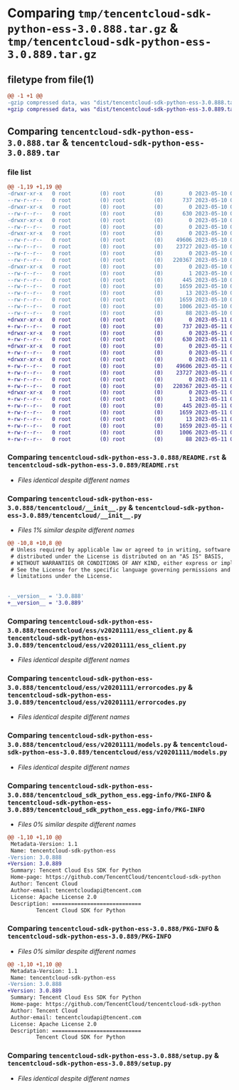 # Comparing `tmp/tencentcloud-sdk-python-ess-3.0.888.tar.gz` & `tmp/tencentcloud-sdk-python-ess-3.0.889.tar.gz`

## filetype from file(1)

```diff
@@ -1 +1 @@
-gzip compressed data, was "dist/tencentcloud-sdk-python-ess-3.0.888.tar", last modified: Wed May 10 02:13:25 2023, max compression
+gzip compressed data, was "dist/tencentcloud-sdk-python-ess-3.0.889.tar", last modified: Thu May 11 02:49:47 2023, max compression
```

## Comparing `tencentcloud-sdk-python-ess-3.0.888.tar` & `tencentcloud-sdk-python-ess-3.0.889.tar`

### file list

```diff
@@ -1,19 +1,19 @@
-drwxr-xr-x   0 root         (0) root         (0)        0 2023-05-10 02:13:25.000000 tencentcloud-sdk-python-ess-3.0.888/
--rw-r--r--   0 root         (0) root         (0)      737 2023-05-10 02:13:24.000000 tencentcloud-sdk-python-ess-3.0.888/README.rst
-drwxr-xr-x   0 root         (0) root         (0)        0 2023-05-10 02:13:25.000000 tencentcloud-sdk-python-ess-3.0.888/tencentcloud/
--rw-r--r--   0 root         (0) root         (0)      630 2023-05-10 02:13:24.000000 tencentcloud-sdk-python-ess-3.0.888/tencentcloud/__init__.py
-drwxr-xr-x   0 root         (0) root         (0)        0 2023-05-10 02:13:25.000000 tencentcloud-sdk-python-ess-3.0.888/tencentcloud/ess/
--rw-r--r--   0 root         (0) root         (0)        0 2023-05-10 02:13:24.000000 tencentcloud-sdk-python-ess-3.0.888/tencentcloud/ess/__init__.py
-drwxr-xr-x   0 root         (0) root         (0)        0 2023-05-10 02:13:25.000000 tencentcloud-sdk-python-ess-3.0.888/tencentcloud/ess/v20201111/
--rw-r--r--   0 root         (0) root         (0)    49606 2023-05-10 02:13:24.000000 tencentcloud-sdk-python-ess-3.0.888/tencentcloud/ess/v20201111/ess_client.py
--rw-r--r--   0 root         (0) root         (0)    23727 2023-05-10 02:13:24.000000 tencentcloud-sdk-python-ess-3.0.888/tencentcloud/ess/v20201111/errorcodes.py
--rw-r--r--   0 root         (0) root         (0)        0 2023-05-10 02:13:24.000000 tencentcloud-sdk-python-ess-3.0.888/tencentcloud/ess/v20201111/__init__.py
--rw-r--r--   0 root         (0) root         (0)   220367 2023-05-10 02:13:24.000000 tencentcloud-sdk-python-ess-3.0.888/tencentcloud/ess/v20201111/models.py
-drwxr-xr-x   0 root         (0) root         (0)        0 2023-05-10 02:13:25.000000 tencentcloud-sdk-python-ess-3.0.888/tencentcloud_sdk_python_ess.egg-info/
--rw-r--r--   0 root         (0) root         (0)        1 2023-05-10 02:13:25.000000 tencentcloud-sdk-python-ess-3.0.888/tencentcloud_sdk_python_ess.egg-info/dependency_links.txt
--rw-r--r--   0 root         (0) root         (0)      445 2023-05-10 02:13:25.000000 tencentcloud-sdk-python-ess-3.0.888/tencentcloud_sdk_python_ess.egg-info/SOURCES.txt
--rw-r--r--   0 root         (0) root         (0)     1659 2023-05-10 02:13:25.000000 tencentcloud-sdk-python-ess-3.0.888/tencentcloud_sdk_python_ess.egg-info/PKG-INFO
--rw-r--r--   0 root         (0) root         (0)       13 2023-05-10 02:13:25.000000 tencentcloud-sdk-python-ess-3.0.888/tencentcloud_sdk_python_ess.egg-info/top_level.txt
--rw-r--r--   0 root         (0) root         (0)     1659 2023-05-10 02:13:25.000000 tencentcloud-sdk-python-ess-3.0.888/PKG-INFO
--rw-r--r--   0 root         (0) root         (0)     1006 2023-05-10 02:13:24.000000 tencentcloud-sdk-python-ess-3.0.888/setup.py
--rw-r--r--   0 root         (0) root         (0)       88 2023-05-10 02:13:25.000000 tencentcloud-sdk-python-ess-3.0.888/setup.cfg
+drwxr-xr-x   0 root         (0) root         (0)        0 2023-05-11 02:49:47.000000 tencentcloud-sdk-python-ess-3.0.889/
+-rw-r--r--   0 root         (0) root         (0)      737 2023-05-11 02:49:47.000000 tencentcloud-sdk-python-ess-3.0.889/README.rst
+drwxr-xr-x   0 root         (0) root         (0)        0 2023-05-11 02:49:47.000000 tencentcloud-sdk-python-ess-3.0.889/tencentcloud/
+-rw-r--r--   0 root         (0) root         (0)      630 2023-05-11 02:49:47.000000 tencentcloud-sdk-python-ess-3.0.889/tencentcloud/__init__.py
+drwxr-xr-x   0 root         (0) root         (0)        0 2023-05-11 02:49:47.000000 tencentcloud-sdk-python-ess-3.0.889/tencentcloud/ess/
+-rw-r--r--   0 root         (0) root         (0)        0 2023-05-11 02:49:47.000000 tencentcloud-sdk-python-ess-3.0.889/tencentcloud/ess/__init__.py
+drwxr-xr-x   0 root         (0) root         (0)        0 2023-05-11 02:49:47.000000 tencentcloud-sdk-python-ess-3.0.889/tencentcloud/ess/v20201111/
+-rw-r--r--   0 root         (0) root         (0)    49606 2023-05-11 02:49:47.000000 tencentcloud-sdk-python-ess-3.0.889/tencentcloud/ess/v20201111/ess_client.py
+-rw-r--r--   0 root         (0) root         (0)    23727 2023-05-11 02:49:47.000000 tencentcloud-sdk-python-ess-3.0.889/tencentcloud/ess/v20201111/errorcodes.py
+-rw-r--r--   0 root         (0) root         (0)        0 2023-05-11 02:49:47.000000 tencentcloud-sdk-python-ess-3.0.889/tencentcloud/ess/v20201111/__init__.py
+-rw-r--r--   0 root         (0) root         (0)   220367 2023-05-11 02:49:47.000000 tencentcloud-sdk-python-ess-3.0.889/tencentcloud/ess/v20201111/models.py
+drwxr-xr-x   0 root         (0) root         (0)        0 2023-05-11 02:49:47.000000 tencentcloud-sdk-python-ess-3.0.889/tencentcloud_sdk_python_ess.egg-info/
+-rw-r--r--   0 root         (0) root         (0)        1 2023-05-11 02:49:47.000000 tencentcloud-sdk-python-ess-3.0.889/tencentcloud_sdk_python_ess.egg-info/dependency_links.txt
+-rw-r--r--   0 root         (0) root         (0)      445 2023-05-11 02:49:47.000000 tencentcloud-sdk-python-ess-3.0.889/tencentcloud_sdk_python_ess.egg-info/SOURCES.txt
+-rw-r--r--   0 root         (0) root         (0)     1659 2023-05-11 02:49:47.000000 tencentcloud-sdk-python-ess-3.0.889/tencentcloud_sdk_python_ess.egg-info/PKG-INFO
+-rw-r--r--   0 root         (0) root         (0)       13 2023-05-11 02:49:47.000000 tencentcloud-sdk-python-ess-3.0.889/tencentcloud_sdk_python_ess.egg-info/top_level.txt
+-rw-r--r--   0 root         (0) root         (0)     1659 2023-05-11 02:49:47.000000 tencentcloud-sdk-python-ess-3.0.889/PKG-INFO
+-rw-r--r--   0 root         (0) root         (0)     1006 2023-05-11 02:49:47.000000 tencentcloud-sdk-python-ess-3.0.889/setup.py
+-rw-r--r--   0 root         (0) root         (0)       88 2023-05-11 02:49:47.000000 tencentcloud-sdk-python-ess-3.0.889/setup.cfg
```

### Comparing `tencentcloud-sdk-python-ess-3.0.888/README.rst` & `tencentcloud-sdk-python-ess-3.0.889/README.rst`

 * *Files identical despite different names*

### Comparing `tencentcloud-sdk-python-ess-3.0.888/tencentcloud/__init__.py` & `tencentcloud-sdk-python-ess-3.0.889/tencentcloud/__init__.py`

 * *Files 1% similar despite different names*

```diff
@@ -10,8 +10,8 @@
 # Unless required by applicable law or agreed to in writing, software
 # distributed under the License is distributed on an "AS IS" BASIS,
 # WITHOUT WARRANTIES OR CONDITIONS OF ANY KIND, either express or implied.
 # See the License for the specific language governing permissions and
 # limitations under the License.
 
 
-__version__ = '3.0.888'
+__version__ = '3.0.889'
```

### Comparing `tencentcloud-sdk-python-ess-3.0.888/tencentcloud/ess/v20201111/ess_client.py` & `tencentcloud-sdk-python-ess-3.0.889/tencentcloud/ess/v20201111/ess_client.py`

 * *Files identical despite different names*

### Comparing `tencentcloud-sdk-python-ess-3.0.888/tencentcloud/ess/v20201111/errorcodes.py` & `tencentcloud-sdk-python-ess-3.0.889/tencentcloud/ess/v20201111/errorcodes.py`

 * *Files identical despite different names*

### Comparing `tencentcloud-sdk-python-ess-3.0.888/tencentcloud/ess/v20201111/models.py` & `tencentcloud-sdk-python-ess-3.0.889/tencentcloud/ess/v20201111/models.py`

 * *Files identical despite different names*

### Comparing `tencentcloud-sdk-python-ess-3.0.888/tencentcloud_sdk_python_ess.egg-info/PKG-INFO` & `tencentcloud-sdk-python-ess-3.0.889/tencentcloud_sdk_python_ess.egg-info/PKG-INFO`

 * *Files 0% similar despite different names*

```diff
@@ -1,10 +1,10 @@
 Metadata-Version: 1.1
 Name: tencentcloud-sdk-python-ess
-Version: 3.0.888
+Version: 3.0.889
 Summary: Tencent Cloud Ess SDK for Python
 Home-page: https://github.com/TencentCloud/tencentcloud-sdk-python
 Author: Tencent Cloud
 Author-email: tencentcloudapi@tencent.com
 License: Apache License 2.0
 Description: ============================
         Tencent Cloud SDK for Python
```

### Comparing `tencentcloud-sdk-python-ess-3.0.888/PKG-INFO` & `tencentcloud-sdk-python-ess-3.0.889/PKG-INFO`

 * *Files 0% similar despite different names*

```diff
@@ -1,10 +1,10 @@
 Metadata-Version: 1.1
 Name: tencentcloud-sdk-python-ess
-Version: 3.0.888
+Version: 3.0.889
 Summary: Tencent Cloud Ess SDK for Python
 Home-page: https://github.com/TencentCloud/tencentcloud-sdk-python
 Author: Tencent Cloud
 Author-email: tencentcloudapi@tencent.com
 License: Apache License 2.0
 Description: ============================
         Tencent Cloud SDK for Python
```

### Comparing `tencentcloud-sdk-python-ess-3.0.888/setup.py` & `tencentcloud-sdk-python-ess-3.0.889/setup.py`

 * *Files identical despite different names*

